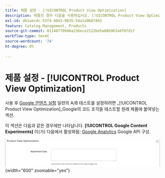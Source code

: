 ```yaml
---
title: 제품 설정 - [!UICONTROL Product View Optimization]
description: 제품의 경우 다음을 사용하십시오. [!UICONTROL Product View Optimization] Google Content Experiments를 사용하여 일련의 A/B 테스트를 설정하는 설정입니다.
exl-id: db1aecdc-53f4-4043-9835-54a1a9687493
feature: Catalog Management, Products
source-git-commit: 01148770946a236ece2122be5a88b963a0f07d1f
workflow-type: tm+mt
source-wordcount: '74'
ht-degree: 0%

---
```


# 제품 설정 - [!UICONTROL Product View Optimization]

사용 후 [Google 콘텐츠 실험](../merchandising-promotions/google-content-experiments.md) 일련의 A/B 테스트를 설정하려면 _[!UICONTROL Product View Optimization]_Google의 코드 조각을 테스트할 원래 제품에 붙여넣는 섹션.

이 섹션은 다음과 같은 경우에만 나타납니다. **[!UICONTROL Google Content Experiments]** 이(가) 다음에서 활성화됨: [Google Analytics](../merchandising-promotions/google-analytics.md) Google API 구성.

![제품 보기 최적화](./assets/product-view-optimization.png){width="600" zoomable="yes"}
